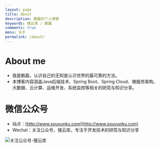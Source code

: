 ```yaml
---
layout: page
title: About
description: 鹏磊的个人博客
keywords: 搜云库 / 鹏磊
comments: true
menu: 关于
permalink: /about/
---
```


# About me

 - 我是鹏磊，认识自己的无知是认识世界的最可靠的方法。
 - 本博客内容涵盖Java后端技术、Spring Boot、Spring Cloud、微服务架构、大数据、云计算、运维开发、系统监控等相关的研究与知识分享。

# 微信公众号

 - 站点：[http://www.souyunku.com](http://www.souyunku.com)
 - Wechat：关注公众号，搜云库，专注于开发技术的研究与知识分享
 
![关注公众号-搜云库](http://www.ymq.io/images/souyunku.png "关注公众号-搜云库")